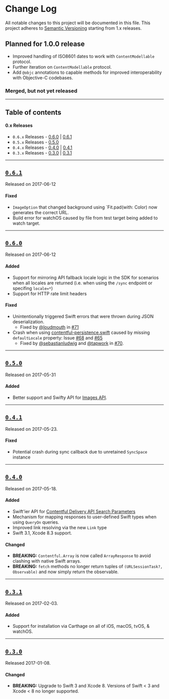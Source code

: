 # Change Log

All notable changes to this project will be documented in this file.
This project adheres to [Semantic Versioning](http://semver.org/) starting from 1.x releases.


## Planned for 1.0.0 release
- Improved handling of ISO8601 dates to work with `ContentModellable` protocol.
- Further iteration on `ContentModellable` protocol.
- Add `@objc` annotations to capable methods for improved interoperability with Objective-C codebases.

### Merged, but not yet released
>
---

## Table of contents

#### 0.x Releases
- `0.6.x` Releases - [0.6.0](#060) | [0.6.1](#061)
- `0.5.x` Releases - [0.5.0](#050)
- `0.4.x` Releases - [0.4.0](#040) | [0.4.1](#041)
- `0.3.x` Releases - [0.3.0](#030) | [0.3.1](#031)

---

## [`0.6.1`](https://github.com/contentful/contentful.swift/releases/tag/0.6.1)
Released on 2017-06-12

#### Fixed
- `ImageOption` that changed background using `Fit.pad(with: Color) now generates the correct URL.
- Build error for watchOS caused by file from test target being added to watch target.

---

## [`0.6.0`](https://github.com/contentful/contentful.swift/releases/tag/0.6.0)
Released on 2017-06-12

#### Added
- Support for mirroring API fallback locale logic in the SDK for scenarios when all locales are returned (i.e. when using the `/sync` endpoint or specifing `locale=*`)
- Support for HTTP rate limit headers
#### Fixed
- Unintentionally triggered Swift errors that were thrown during JSON deserialization. 
	- Fixed by [@loudmouth](https://github.com/loudmouth) in [#71](https://github.com/contentful/contentful.swift/issues/71)
- Crash when using [contentful-persistence.swift](https://github.com/contentful/contentful-persistence.swift) caused by missing `defaultLocale` property: Issue [#68](https://github.com/contentful/contentful.swift/issues/68) and [#65](https://github.com/contentful/contentful.swift/issues/65)
	- Fixed by [@sebastianludwig](https://github.com/sebastianludwig) and [@tapwork](https://github.com/tapwork) in [#70](https://github.com/contentful/contentful.swift/pull/70).

---

## [`0.5.0`](https://github.com/contentful/contentful.swift/releases/tag/0.5.0)
Released on 2017-05-31

#### Added
- Better support and Swifty API for [Images API](https://www.contentful.com/developers/docs/references/images-api/).

---

## [`0.4.1`](https://github.com/contentful/contentful.swift/releases/tag/0.4.1)
Released on 2017-05-23.

#### Fixed
- Potential crash during sync callback due to unretained `SyncSpace` instance

---

## [`0.4.0`](https://github.com/contentful/contentful.swift/releases/tag/0.4.0)
Released on 2017-05-18.

#### Added
- Swift'ier API for [Contentful Delivery API Search Parameters](https://www.contentful.com/developers/docs/references/content-delivery-api/#/reference/search-parameters)
- Mechanism for mapping responses to user-defined Swift types when using `QueryOn` queries.
- Improved link resolving via the new `Link` type
- Swift 3.1, Xcode 8.3 support.

#### Changed
- **BREAKING:** `Contentful.Array` is now called `ArrayResponse` to avoid clashing with native Swift arrays.
- **BREAKING:** `fetch` methods no longer return tuples of `(URLSessionTask?, Observable)` and now simply return the observable.

---

## [`0.3.1`](https://github.com/contentful/contentful.swift/releases/tag/0.3.1)
Released on 2017-02-03.

#### Added
- Support for installation via Carthage on all of iOS, macOS, tvOS, & watchOS.

---

## [`0.3.0`](https://github.com/contentful/contentful.swift/releases/tag/0.3.0)
Released 2017-01-08.

#### Changed
- **BREAKING:** Upgrade to Swift 3 and Xcode 8. Versions of Swift < 3 and Xcode < 8 no longer supported. 

